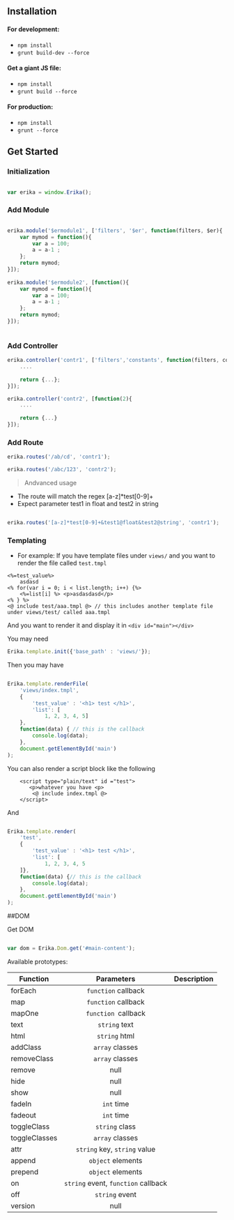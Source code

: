 
## Installation

#### For development:

* `npm install`
* `grunt build-dev --force`

#### Get a giant JS file:

* `npm install`
* `grunt build --force`

#### For production:

* `npm install`
* `grunt --force`

## Get Started

### Initialization

```javascript

var erika = window.Erika();

```

### Add Module

```javascript

erika.module('$ermodule1', ['filters', '$er', function(filters, $er){
    var mymod = function(){
        var a = 100;
        a = a-1 ;
    };
    return mymod;
}]);
            
erika.module('$ermodule2', [function(){
    var mymod = function(){
        var a = 100;
        a = a-1 ;
    };
    return mymod;
}]);          
            
```

### Add Controller

``` javascript
erika.controller('contr1', ['filters','constants', function(filters, constants){
    ....
    
    return {...};
}]);

erika.controller('contr2', [function(2){
    ....
    
    return {...}
}]);
```

### Add Route

```javascript
erika.routes('/ab/cd', 'contr1');

erika.routes('/abc/123', 'contr2');

```

> Andvanced usage

- The route will match the regex [a-z]*test[0-9]+
- Expect parameter test1 in float and test2 in string
```javascript

erika.routes('[a-z]*test[0-9]+&test1@float&test2@string', 'contr1');

```



### Templating

- For example:
 If you have template files under `views/` and you want to render the file called `test.tmpl` 
```
<%=test_value%>
    asdasd
<% for(var i = 0; i < list.length; i++) {%>
    <%=list[i] %> <p>asdasdasd</p>
<% } %>
<@ include test/aaa.tmpl @> // this includes another template file under views/test/ called aaa.tmpl

```
And you want to render it and display it in `<div id="main"></div>`

You may need

```javascript
Erika.template.init({'base_path' : 'views/'});
```
Then you may have

```javascript

Erika.template.renderFile(
    'views/index.tmpl', 
    {
        'test_value' : '<h1> test </h1>', 
        'list': [
            1, 2, 3, 4, 5]
    },
    function(data) { // this is the callback
        console.log(data);
    }, 
    document.getElementById('main')
);

```

You can also render a script block like the following

```
    <script type="plain/text" id ="test"> 
       <p>whatever you have <p>
        <@ include index.tmpl @>
    </script>
```

And 

```javascript

Erika.template.render(
    'test', 
    {
        'test_value' : '<h1> test </h1>', 
        'list': [
            1, 2, 3, 4, 5
    ]},
    function(data) {// this is the callback
        console.log(data);
    }, 
    document.getElementById('main')
);
```

##DOM

Get DOM
```javascript

var dom = Erika.Dom.get('#main-content');
```

Available prototypes:

| Function        | Parameters           | Description  |
| ------------- |:-------------:| -----:|
| forEach     | `function` callback |  |
| map     | `function` callback      |    |
| mapOne | `function `callback     |     |
| text | `string` text     |     |
| html | `string` html     |     |
| addClass | `array` classes     |     |
| removeClass | `array` classes     |     |
| remove | null     |     |
| hide | null     |     |
| show |    null  |     |
| fadeIn | `int` time     |     |
| fadeout | `int` time     |     |
| toggleClass | `string` class     |     |
| toggleClasses | `array` classes     |     |
| attr | `string` key, `string` value     |     |
| append | `object` elements     |     |
| prepend | `object` elements     |     |
| on | `string` event, `function` callback    |     |
| off | `string` event     |     |
| version | null     |     |